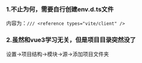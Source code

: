 ### 1.不止为何，需要自行创建env.d.ts文件
内容为：```/// <reference types="vite/client" />```
### 2.虽然和vue3学习无关，但是项目目录突然没了
设置→项目结构→模块→源→添加项目文件夹

